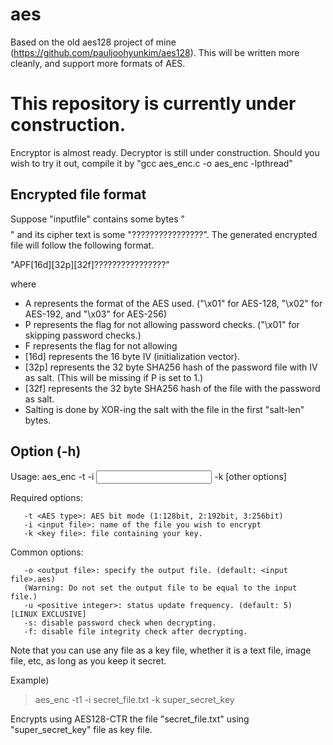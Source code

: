# aes
Based on the old aes128 project of mine (https://github.com/pauljoohyunkim/aes128). This will be written more cleanly, and support more formats of AES.

# This repository is currently under construction.
Encryptor is almost ready. Decryptor is still under construction.
Should you wish to try it out, compile it by "gcc aes_enc.c -o aes_enc -lpthread"

## Encrypted file format

Suppose "inputfile" contains some bytes "$$$$$$$$$$$$$$$$" and its cipher text is some "????????????????". The generated encrypted file will follow the following format.

"APF[16d][32p][32f]????????????????"

where
* A represents the format of the AES used. ("\x01" for AES-128, "\x02" for AES-192, and "\x03" for AES-256)
* P represents the flag for not allowing password checks. ("\x01" for skipping password checks.)
* F represents the flag for not allowing
* [16d] represents the 16 byte IV (initialization vector).
* [32p] represents the 32 byte SHA256 hash of the password file with IV as salt. (This will be missing if P is set to 1.)
* [32f] represents the 32 byte SHA256 hash of the file with the password as salt.
* Salting is done by XOR-ing the salt with the file in the first "salt-len" bytes.

## Option (-h)
Usage: aes_enc -t <AES type> -i <input file> -k <key file> [other options]

 Required options:

       -t <AES type>: AES bit mode (1:128bit, 2:192bit, 3:256bit)
       -i <input file>: name of the file you wish to encrypt
       -k <key file>: file containing your key.

 Common options:

       -o <output file>: specify the output file. (default: <input file>.aes)
       (Warning: Do not set the output file to be equal to the input file.)
       -u <positive integer>: status update frequency. (default: 5)     [LINUX EXCLUSIVE]
       -s: disable password check when decrypting.
       -f: disable file integrity check after decrypting.

Note that you can use any file as a key file, whether it is a text file, image file, etc, as long as you keep it secret.

Example)
> aes_enc -t1 -i secret_file.txt -k super_secret_key

Encrypts using AES128-CTR the file "secret_file.txt" using "super_secret_key" file as key file.